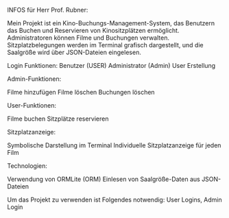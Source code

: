 INFOS für Herr Prof. Rubner:

Mein Projekt ist ein Kino-Buchungs-Management-System, das Benutzern das Buchen und Reservieren von Kinositzplätzen ermöglicht. Administratoren können Filme und Buchungen verwalten. Sitzplatzbelegungen werden im Terminal grafisch dargestellt, und die Saalgröße wird über JSON-Dateien eingelesen.

Login Funktionen:
Benutzer (USER)
Administrator (Admin)
User Erstellung

Admin-Funktionen:

Filme hinzufügen
Filme löschen
Buchungen löschen

User-Funktionen:

Filme buchen
Sitzplätze reservieren

Sitzplatzanzeige:

Symbolische Darstellung im Terminal
Individuelle Sitzplatzanzeige für jeden Film

Technologien:

Verwendung von ORMLite (ORM)
Einlesen von Saalgröße-Daten aus JSON-Dateien




Um das Projekt zu verwenden ist Folgendes notwendig: User Logins, Admin Login